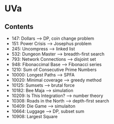 # UVa
## Contents
- 147: Dollars --> DP, coin change problem
- 151: Power Crisis --> Josephus problem
- 245: Uncompress --> linked list
- 532: Dungeon Master --> breadth-first search
- 793: Network Connections --> disjoint set
- 948: Fibonaccimal Base --> Fibonacci series
- 1210: Sum of Consecutive Prime Numbers
- 10000: Longest Paths --> SPFA
- 10020: Minimal coverage --> greedy method
- 10125: Sumsets --> brutal force
- 10182: Bee Maja --> simulation
- 10209: Is This Integration? --> number theory
- 10308: Roads in the North --> depth-first search
- 10409: Die Game --> simulaiton
- 10664: Luggage --> DP, subset sum
- 10908: Largest Square
